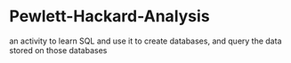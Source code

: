 # Pewlett-Hackard-Analysis
an activity to learn SQL and use it to create databases, and query the data stored on those databases
